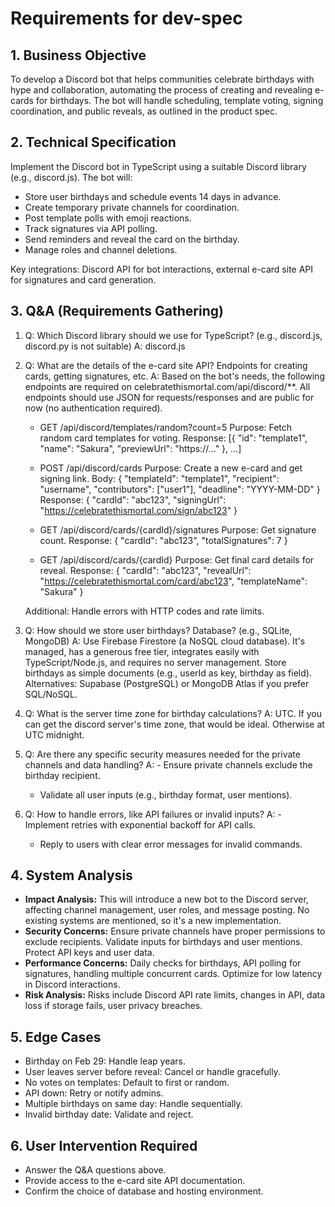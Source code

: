 # Requirements for dev-spec

## 1. Business Objective

To develop a Discord bot that helps communities celebrate birthdays with hype and collaboration, automating the process of creating and revealing e-cards for birthdays. The bot will handle scheduling, template voting, signing coordination, and public reveals, as outlined in the product spec.

## 2. Technical Specification

Implement the Discord bot in TypeScript using a suitable Discord library (e.g., discord.js). The bot will:

- Store user birthdays and schedule events 14 days in advance.
- Create temporary private channels for coordination.
- Post template polls with emoji reactions.
- Track signatures via API polling.
- Send reminders and reveal the card on the birthday.
- Manage roles and channel deletions.

Key integrations: Discord API for bot interactions, external e-card site API for signatures and card generation.

## 3. Q&A (Requirements Gathering)

1. Q: Which Discord library should we use for TypeScript? (e.g., discord.js, discord.py is not suitable)
   A: discord.js
2. Q: What are the details of the e-card site API? Endpoints for creating cards, getting signatures, etc.
   A: Based on the bot's needs, the following endpoints are required on celebratethismortal.com/api/discord/**. All endpoints should use JSON for requests/responses and are public for now (no authentication required).

   - GET /api/discord/templates/random?count=5
     Purpose: Fetch random card templates for voting.
     Response: [{ "id": "template1", "name": "Sakura", "previewUrl": "https://..." }, ...]

   - POST /api/discord/cards
     Purpose: Create a new e-card and get signing link.
     Body: { "templateId": "template1", "recipient": "username", "contributors": ["user1"], "deadline": "YYYY-MM-DD" }
     Response: { "cardId": "abc123", "signingUrl": "https://celebratethismortal.com/sign/abc123" }

   - GET /api/discord/cards/{cardId}/signatures
     Purpose: Get signature count.
     Response: { "cardId": "abc123", "totalSignatures": 7 }

   - GET /api/discord/cards/{cardId}
     Purpose: Get final card details for reveal.
     Response: { "cardId": "abc123", "revealUrl": "https://celebratethismortal.com/card/abc123", "templateName": "Sakura" }

   Additional: Handle errors with HTTP codes and rate limits.
3. Q: How should we store user birthdays? Database? (e.g., SQLite, MongoDB)
   A: Use Firebase Firestore (a NoSQL cloud database). It's managed, has a generous free tier, integrates easily with TypeScript/Node.js, and requires no server management. Store birthdays as simple documents (e.g., userId as key, birthday as field). Alternatives: Supabase (PostgreSQL) or MongoDB Atlas if you prefer SQL/NoSQL.
4. Q: What is the server time zone for birthday calculations?
   A: UTC. If you can get the discord server's time zone, that would be ideal. Otherwise at UTC midnight.
5. Q: Are there any specific security measures needed for the private channels and data handling?
   A: - Ensure private channels exclude the birthday recipient.
   - Validate all user inputs (e.g., birthday format, user mentions).
6. Q: How to handle errors, like API failures or invalid inputs?
   A: - Implement retries with exponential backoff for API calls.
   - Reply to users with clear error messages for invalid commands.

## 4. System Analysis

- **Impact Analysis:** This will introduce a new bot to the Discord server, affecting channel management, user roles, and message posting. No existing systems are mentioned, so it's a new implementation.
- **Security Concerns:** Ensure private channels have proper permissions to exclude recipients. Validate inputs for birthdays and user mentions. Protect API keys and user data.
- **Performance Concerns:** Daily checks for birthdays, API polling for signatures, handling multiple concurrent cards. Optimize for low latency in Discord interactions.
- **Risk Analysis:** Risks include Discord API rate limits, changes in API, data loss if storage fails, user privacy breaches.

## 5. Edge Cases

- Birthday on Feb 29: Handle leap years.
- User leaves server before reveal: Cancel or handle gracefully.
- No votes on templates: Default to first or random.
- API down: Retry or notify admins.
- Multiple birthdays on same day: Handle sequentially.
- Invalid birthday date: Validate and reject.

## 6. User Intervention Required

- Answer the Q&A questions above.
- Provide access to the e-card site API documentation.
- Confirm the choice of database and hosting environment.
